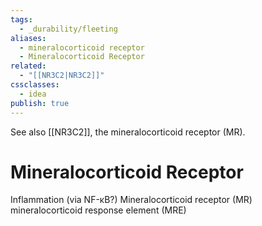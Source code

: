 ```yaml
---
tags:
  - _durability/fleeting
aliases:
  - mineralocorticoid receptor
  - Mineralocorticoid Receptor
related:
  - "[[NR3C2|NR3C2]]"
cssclasses:
  - idea
publish: true
---
```

See also [[NR3C2]], the mineralocorticoid receptor (MR).

# Mineralocorticoid Receptor
Inflammation (via NF-κB?)
Mineralocorticoid receptor (MR)
mineralocorticoid response element (MRE)
